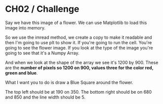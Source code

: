 # CH02 / Challenge

Say we have this image of a flower. We can use Matplotlib to load this image into memory. 

So we use the imread method, we create a copy to make it readable and then I'm going to use plt to show it. If you're going to run the cell. You're going to see the flower image. If you look at the type of the image you're going to see that it's a Numpy Array. 

And when we look at the shape of the array we see it's 1200 by 900. These are the **number of pixels so 1200 on 900, values three for the color red, green and blue**. 

What I want you to do is draw a Blue Square around the flower.

The top left should be at 190 on 350. The bottom right should be on 680 and 850 and the line width should be 5.
